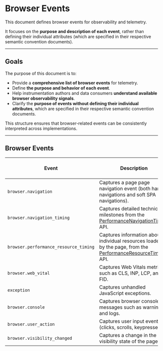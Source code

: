 # Browser Events

This document defines browser events for observability and telemetry.

It focuses on the **purpose and description of each event**, rather than defining their individual attributes (which are specified in their respective semantic convention documents).

---

## Goals

The purpose of this document is to:

- Provide a **comprehensive list of browser events** for telemetry.
- Define **the purpose and behavior of each event**.
- Help instrumentation authors and data consumers **understand available browser observability signals**.
- Clarify the **purpose of events without defining their individual attributes**, which are specified in their respective semantic convention documents.

This structure ensures that browser-related events can be consistently interpreted across implementations.

---

## Browser Events

| Event                                 | Description                                                                                                                                                                         | Semantic Conventions Status | Instrumentation Status |
|---------------------------------------|-------------------------------------------------------------------------------------------------------------------------------------------------------------------------------------|---|---|
| `browser.navigation`                  | Captures a page page navigation event (both hard navigations and soft SPA navigations).                                                                                             | In review [PR1910](https://github.com/open-telemetry/semantic-conventions/pull/1910) | In review [PR2386](https://github.com/open-telemetry/opentelemetry-js-contrib/pull/2386) |
| `browser.navigation_timing`           | Captures detailed technical milestones from the [PerformanceNavigationTiming](https://developer.mozilla.org/docs/Web/API/PerformanceNavigationTiming) API.                          | In review [PR1919](https://github.com/open-telemetry/semantic-conventions/pull/1919) | Not created |
| `browser.performance_resource_timing` | Captures information about individual resources loaded by the page, from the [PerformanceResourceTiming](https://developer.mozilla.org/docs/Web/API/PerformanceResourceTiming) API. | In progress [PR1943](https://github.com/open-telemetry/semantic-conventions/pull/1943) | Merged (similar) [instrumentation-document-load](https://github.com/open-telemetry/opentelemetry-js-contrib/tree/main/packages/instrumentation-document-load) |
| `browser.web_vital`                   | Captures Web Vitals metrics such as CLS, INP, LCP, and FID.                                                                                                                              | Merged [WebVitals](https://opentelemetry.io/docs/specs/semconv/browser/events/#webvital-event) | Not created |
| `exception`                           | Captures unhandled JavaScript exceptions.                                                                                                                                           | Not created | In review [PR2715](https://github.com/open-telemetry/opentelemetry-js-contrib/pull/2751/files) |
| `browser.console`                     | Captures browser console messages such as warnings and logs.                                                                                                                        | Issue Created [I1560](https://github.com/open-telemetry/opentelemetry-js-contrib/issues/1560) | Not created |
| `browser.user_action`                 | Captures user input events (clicks, scrolls, keypresses).                                                                                                                           | In review [PR1941](https://github.com/open-telemetry/semantic-conventions/pull/1941) | Not created |
| `browser.visibility_changed`          | Captures a change in the visibility state of the page.                                                                                                                              | Not created | Not created |